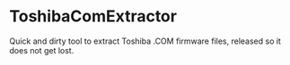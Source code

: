 ToshibaComExtractor
===================

Quick and dirty tool to extract Toshiba .COM firmware files, released so
it does not get lost.
